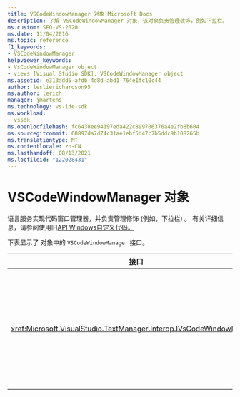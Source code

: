 ```yaml
---
title: VSCodeWindowManager 对象|Microsoft Docs
description: 了解 VSCodeWindowManager 对象，该对象负责管理装饰，例如下拉栏。
ms.custom: SEO-VS-2020
ms.date: 11/04/2016
ms.topic: reference
f1_keywords:
- VSCodeWindowManager
helpviewer_keywords:
- VsCodeWindowManager object
- views [Visual Studio SDK], VSCodeWindowManager object
ms.assetid: e313add5-afdb-4d8d-abd1-764e1fc10c44
author: leslierichardson95
ms.author: lerich
manager: jmartens
ms.technology: vs-ide-sdk
ms.workload:
- vssdk
ms.openlocfilehash: fc6438ee94197eda422c899706376a4e2fb8b604
ms.sourcegitcommit: 68897da7d74c31ae1ebf5d47c7b5ddc9b108265b
ms.translationtype: MT
ms.contentlocale: zh-CN
ms.lasthandoff: 08/13/2021
ms.locfileid: "122028431"
---
```

# <a name="vscodewindowmanager-object"></a>VSCodeWindowManager 对象

语言服务实现代码窗口管理器，并负责管理修饰 (例如，下拉栏) 。 有关详细信息，请参阅使用旧[API Windows自定义代码。](/previous-versions/visualstudio/visual-studio-2015/extensibility/customizing-code-windows-by-using-the-legacy-api?preserve-view=true&view=vs-2015)

下表显示了 对象中的 `VSCodeWindowManager` 接口。

|接口|说明|
|---------------|-----------------|
|<xref:Microsoft.VisualStudio.TextManager.Interop.IVsCodeWindowManager>|允许在 (窗口中添加) 移除下拉条等修饰。|